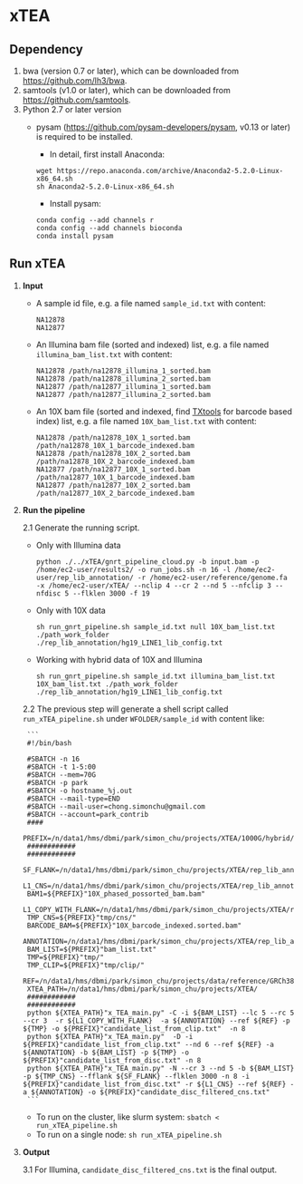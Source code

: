 # xTEA

## Dependency
1. bwa (version 0.7 or later), which can be downloaded from https://github.com/lh3/bwa.
2. samtools (v1.0 or later), which can be downloaded from https://github.com/samtools.
3. Python 2.7 or later version
	+ pysam (https://github.com/pysam-developers/pysam, v0.13 or later) is required to be installed.
	
		+ In detail, first install Anaconda:
		```
		wget https://repo.anaconda.com/archive/Anaconda2-5.2.0-Linux-x86_64.sh
		sh Anaconda2-5.2.0-Linux-x86_64.sh
		```
		
		+ Install pysam:
		```
		conda config --add channels r
		conda config --add channels bioconda
		conda install pysam
		```

## Run xTEA
1. **Input**
	+ A sample id file, e.g. a file named `sample_id.txt` with content:
	
		```
		NA12878
		NA12877
		```
	
	+ An Illumina bam file (sorted and indexed) list, e.g. a file named `illumina_bam_list.txt` with content:

		```
		NA12878 /path/na12878_illumina_1_sorted.bam
		NA12878 /path/na12878_illumina_2_sorted.bam
		NA12877 /path/na12877_illumina_1_sorted.bam
		NA12877 /path/na12877_illumina_2_sorted.bam
		```
	
	+  An 10X bam file (sorted and indexed, find [TXtools](https://github.com/parklab/TXtools) for barcode based index) list, e.g. a file named `10X_bam_list.txt` with content:
	
		```
		NA12878 /path/na12878_10X_1_sorted.bam /path/na12878_10X_1_barcode_indexed.bam
		NA12878 /path/na12878_10X_2_sorted.bam /path/na12878_10X_2_barcode_indexed.bam
		NA12877 /path/na12877_10X_1_sorted.bam /path/na12877_10X_1_barcode_indexed.bam
		NA12877 /path/na12877_10X_2_sorted.bam /path/na12877_10X_2_barcode_indexed.bam
		```
		
2. **Run the pipeline**
		
	2.1 Generate the running script.	

	+ Only with Illumina data
		```
		python ./../xTEA/gnrt_pipeline_cloud.py -b input.bam -p /home/ec2-user/results2/ -o run_jobs.sh -n 16 -l /home/ec2-user/rep_lib_annotation/ -r /home/ec2-user/reference/genome.fa -x /home/ec2-user/xTEA/ --nclip 4 --cr 2 --nd 5 --nfclip 3 --nfdisc 5 --flklen 3000 -f 19
		```
		
	+ Only with 10X data
		```
		sh run_gnrt_pipeline.sh sample_id.txt null 10X_bam_list.txt ./path_work_folder ./rep_lib_annotation/hg19_LINE1_lib_config.txt
		```
		
	+ Working with hybrid data of 10X and Illumina
		```
		sh run_gnrt_pipeline.sh sample_id.txt illumina_bam_list.txt 10X_bam_list.txt ./path_work_folder ./rep_lib_annotation/hg19_LINE1_lib_config.txt
		```
		
	2.2 The previous step will generate a shell script called `run_xTEA_pipeline.sh` under `WFOLDER/sample_id` with content like:
		
		```
		#!/bin/bash

		#SBATCH -n 16
		#SBATCH -t 1-5:00
		#SBATCH --mem=70G
		#SBATCH -p park
		#SBATCH -o hostname_%j.out
		#SBATCH --mail-type=END
		#SBATCH --mail-user=chong.simonchu@gmail.com
		#SBATCH --account=park_contrib
		####
		PREFIX=/n/data1/hms/dbmi/park/simon_chu/projects/XTEA/1000G/hybrid/L1/NA19239/
		############
		############
		SF_FLANK=/n/data1/hms/dbmi/park/simon_chu/projects/XTEA/rep_lib_annotation/LINE/hg38/hg38_FL_L1_flanks_3k.fa
		L1_CNS=/n/data1/hms/dbmi/park/simon_chu/projects/XTEA/rep_lib_annotation/consensus/LINE1.fa
		BAM1=${PREFIX}"10X_phased_possorted_bam.bam"
		L1_COPY_WITH_FLANK=/n/data1/hms/dbmi/park/simon_chu/projects/XTEA/rep_lib_annotation/LINE/hg38/hg38_L1HS_copies_larger_5K_with_flank.fa
		TMP_CNS=${PREFIX}"tmp/cns/"
		BARCODE_BAM=${PREFIX}"10X_barcode_indexed.sorted.bam"
		ANNOTATION=/n/data1/hms/dbmi/park/simon_chu/projects/XTEA/rep_lib_annotation/LINE/hg38/hg38_L1_larger2K_with_all_L1HS.out
		BAM_LIST=${PREFIX}"bam_list.txt"
		TMP=${PREFIX}"tmp/"
		TMP_CLIP=${PREFIX}"tmp/clip/"
		REF=/n/data1/hms/dbmi/park/simon_chu/projects/data/reference/GRCh38/GCA_000001405.15_GRCh38_no_alt_analysis_set.fna
		XTEA_PATH=/n/data1/hms/dbmi/park/simon_chu/projects/XTEA/
		############
		############	
		python ${XTEA_PATH}"x_TEA_main.py" -C -i ${BAM_LIST} --lc 5 --rc 5 --cr 3  -r ${L1_COPY_WITH_FLANK}  -a ${ANNOTATION} --ref ${REF} -p ${TMP} -o ${PREFIX}"candidate_list_from_clip.txt"  -n 8
		python ${XTEA_PATH}"x_TEA_main.py"  -D -i ${PREFIX}"candidate_list_from_clip.txt" --nd 6 --ref ${REF} -a ${ANNOTATION} -b ${BAM_LIST} -p ${TMP} -o ${PREFIX}"candidate_list_from_disc.txt" -n 8
		python ${XTEA_PATH}"x_TEA_main.py" -N --cr 3 --nd 5 -b ${BAM_LIST} -p ${TMP_CNS} --fflank ${SF_FLANK} --flklen 3000 -n 8 -i ${PREFIX}"candidate_list_from_disc.txt" -r ${L1_CNS} --ref ${REF} -a ${ANNOTATION} -o ${PREFIX}"candidate_disc_filtered_cns.txt"
		```
	+ To run on the cluster, like slurm system: `sbatch < run_xTEA_pipeline.sh`
	+ To run on a single node: `sh run_xTEA_pipeline.sh`
	
3. **Output**

	3.1 For Illumina, `candidate_disc_filtered_cns.txt` is the final output.